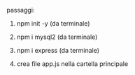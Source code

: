 passaggi:
1. npm init -y (da terminale)
2. npm i mysql2 (da terminale)
3. npm i express (da terminale)

4. crea file app.js nella cartella principale